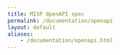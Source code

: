```yaml
---
title: MISP OpenAPI spec
permalink: /documentation/openapi
layout: default
aliases:
    - /documentation/openapi.html
---
```


<redoc spec-url='https://raw.githubusercontent.com/MISP/MISP/develop/app/webroot/doc/openapi.yaml'></redoc>
<script src="https://cdn.jsdelivr.net/npm/redoc@next/bundles/redoc.standalone.js"> </script>